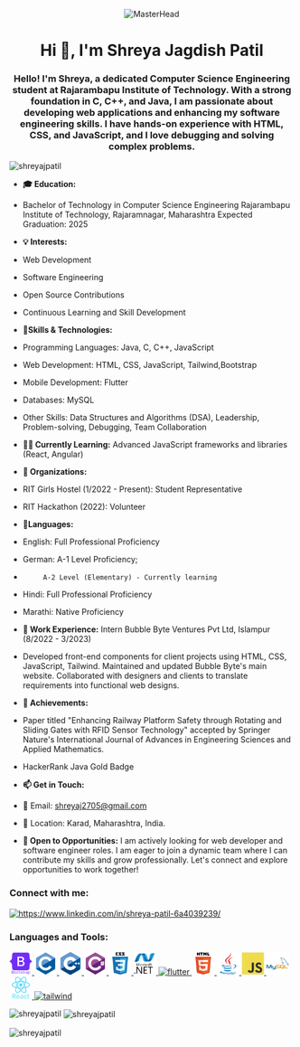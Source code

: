 <p align="center">
  <img src="https://camo.githubusercontent.com/b70081ec9c6d16a35bf18610619030bfc810cda3118051cf75ace93700e233c1/68747470733a2f2f63646e2e6472696262626c652e636f6d2f75736572732f313336343032392f73637265656e73686f74732f31363039333236382f6d656469612f36386538326137666234393034363134613930363664366235343063313462322e676966" alt="MasterHead" height="300" width="600"/>
</p>


<h1 align="center">Hi 👋, I'm Shreya Jagdish Patil</h1>
<h3 align="center">Hello! I'm Shreya, a dedicated Computer Science Engineering student at Rajarambapu Institute of Technology. With a strong foundation in C, C++, and Java, I am passionate about developing web applications and enhancing my software engineering skills. I have hands-on experience with HTML, CSS, and JavaScript, and I love debugging and solving complex problems.</h3>

<p align="left"> <img src="https://komarev.com/ghpvc/?username=shreyajpatil&label=Profile%20views&color=0e75b6&style=flat" alt="shreyajpatil" /> </p>

- **🎓 Education:**
- Bachelor of Technology in Computer Science Engineering Rajarambapu Institute of Technology, Rajaramnagar, Maharashtra Expected Graduation: 2025

- **💡 Interests:**
- Web Development
- Software Engineering
- Open Source Contributions
- Continuous Learning and Skill Development

- **🔭Skills & Technologies:**
- Programming Languages: Java, C, C++, JavaScript
- Web Development: HTML, CSS, JavaScript, Tailwind,Bootstrap
- Mobile Development: Flutter
- Databases: MySQL
- Other Skills: Data Structures and Algorithms (DSA), Leadership, Problem-solving, Debugging, Team Collaboration

- **👨‍💻 Currently Learning:** Advanced JavaScript frameworks and libraries (React, Angular)

- **🤝 Organizations:**
-  RIT Girls Hostel (1/2022 - Present): Student Representative
-  RIT Hackathon (2022): Volunteer

- **🌟Languages:**
-  English: Full Professional Proficiency
-  German: A-1 Level Proficiency;
-          A-2 Level (Elementary) - Currently learning
-  Hindi: Full Professional Proficiency
-  Marathi: Native Proficiency

- **💼 Work Experience:** Intern Bubble Byte Ventures Pvt Ltd, Islampur (8/2022 - 3/2023)
-  Developed front-end components for client projects using HTML, CSS, JavaScript, Tailwind. Maintained and updated Bubble Byte's main website. Collaborated with 
   designers and clients to translate requirements into functional web designs.

- **🌟 Achievements:**
- Paper titled "Enhancing Railway Platform Safety through Rotating and Sliding Gates with RFID Sensor Technology" accepted by Springer Nature's International 
  Journal of Advances in Engineering Sciences and Applied Mathematics.
- HackerRank Java Gold Badge

- **📫 Get in Touch:**
- 📧 Email: shreyaj2705@gmail.com
- 📍 Location: Karad, Maharashtra, India. 


- **🤝 Open to Opportunities:** 
I am actively looking for web developer and software engineer roles. I am eager to join a dynamic team where I can contribute my skills and grow professionally. Let's connect and explore opportunities to work together!

<h3 align="left">Connect with me:</h3>
<p align="left">
<a href="https://linkedin.com/in/https://www.linkedin.com/in/shreya-patil-6a4039239/" target="blank"><img align="center" src="https://raw.githubusercontent.com/rahuldkjain/github-profile-readme-generator/master/src/images/icons/Social/linked-in-alt.svg" alt="https://www.linkedin.com/in/shreya-patil-6a4039239/" height="30" width="40" /></a>
</p>

<h3 align="left">Languages and Tools:</h3>
<p align="left"> <a href="https://getbootstrap.com" target="_blank" rel="noreferrer"> <img src="https://raw.githubusercontent.com/devicons/devicon/master/icons/bootstrap/bootstrap-plain-wordmark.svg" alt="bootstrap" width="40" height="40"/> </a> <a href="https://www.cprogramming.com/" target="_blank" rel="noreferrer"> <img src="https://raw.githubusercontent.com/devicons/devicon/master/icons/c/c-original.svg" alt="c" width="40" height="40"/> </a> <a href="https://www.w3schools.com/cpp/" target="_blank" rel="noreferrer"> <img src="https://raw.githubusercontent.com/devicons/devicon/master/icons/cplusplus/cplusplus-original.svg" alt="cplusplus" width="40" height="40"/> </a> <a href="https://www.w3schools.com/cs/" target="_blank" rel="noreferrer"> <img src="https://raw.githubusercontent.com/devicons/devicon/master/icons/csharp/csharp-original.svg" alt="csharp" width="40" height="40"/> </a> <a href="https://www.w3schools.com/css/" target="_blank" rel="noreferrer"> <img src="https://raw.githubusercontent.com/devicons/devicon/master/icons/css3/css3-original-wordmark.svg" alt="css3" width="40" height="40"/> </a> <a href="https://dotnet.microsoft.com/" target="_blank" rel="noreferrer"> <img src="https://raw.githubusercontent.com/devicons/devicon/master/icons/dot-net/dot-net-original-wordmark.svg" alt="dotnet" width="40" height="40"/> </a> <a href="https://flutter.dev" target="_blank" rel="noreferrer"> <img src="https://www.vectorlogo.zone/logos/flutterio/flutterio-icon.svg" alt="flutter" width="40" height="40"/> </a> <a href="https://www.w3.org/html/" target="_blank" rel="noreferrer"> <img src="https://raw.githubusercontent.com/devicons/devicon/master/icons/html5/html5-original-wordmark.svg" alt="html5" width="40" height="40"/> </a> <a href="https://www.java.com" target="_blank" rel="noreferrer"> <img src="https://raw.githubusercontent.com/devicons/devicon/master/icons/java/java-original.svg" alt="java" width="40" height="40"/> </a> <a href="https://developer.mozilla.org/en-US/docs/Web/JavaScript" target="_blank" rel="noreferrer"> <img src="https://raw.githubusercontent.com/devicons/devicon/master/icons/javascript/javascript-original.svg" alt="javascript" width="40" height="40"/> </a> <a href="https://www.mysql.com/" target="_blank" rel="noreferrer"> <img src="https://raw.githubusercontent.com/devicons/devicon/master/icons/mysql/mysql-original-wordmark.svg" alt="mysql" width="40" height="40"/> </a> <a href="https://reactjs.org/" target="_blank" rel="noreferrer"> <img src="https://raw.githubusercontent.com/devicons/devicon/master/icons/react/react-original-wordmark.svg" alt="react" width="40" height="40"/> </a> <a href="https://tailwindcss.com/" target="_blank" rel="noreferrer"> <img src="https://www.vectorlogo.zone/logos/tailwindcss/tailwindcss-icon.svg" alt="tailwind" width="40" height="40"/> </a> </p>

<p><img align="left" src="https://github-readme-stats.vercel.app/api/top-langs?username=shreyajpatil&show_icons=true&locale=en&layout=compact" alt="shreyajpatil" /></p>

<p>&nbsp;<img align="center" src="https://github-readme-stats.vercel.app/api?username=shreyajpatil&show_icons=true&locale=en" alt="shreyajpatil" /></p>

<p><img align="center" src="https://github-readme-streak-stats.herokuapp.com/?user=shreyajpatil&" alt="shreyajpatil" /></p>
